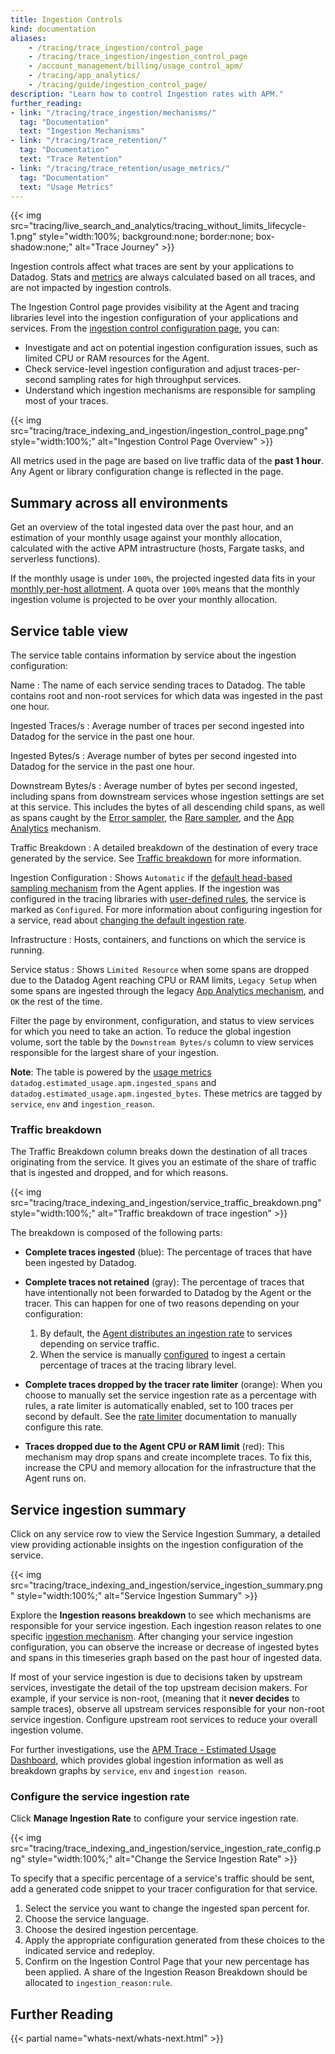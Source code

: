 ```yaml
---
title: Ingestion Controls
kind: documentation
aliases:
    - /tracing/trace_ingestion/control_page
    - /tracing/trace_ingestion/ingestion_control_page
    - /account_management/billing/usage_control_apm/
    - /tracing/app_analytics/
    - /tracing/guide/ingestion_control_page/
description: "Learn how to control Ingestion rates with APM."
further_reading:
- link: "/tracing/trace_ingestion/mechanisms/"
  tag: "Documentation"
  text: "Ingestion Mechanisms"
- link: "/tracing/trace_retention/"
  tag: "Documentation"
  text: "Trace Retention"
- link: "/tracing/trace_retention/usage_metrics/"
  tag: "Documentation"
  text: "Usage Metrics"
---
```


{{< img src="tracing/live_search_and_analytics/tracing_without_limits_lifecycle-1.png" style="width:100%; background:none; border:none; box-shadow:none;" alt="Trace Journey" >}}

Ingestion controls affect what traces are sent by your applications to Datadog. Stats and [metrics][1] are always calculated based on all traces, and are not impacted by ingestion controls.

The Ingestion Control page provides visibility at the Agent and tracing libraries level into the ingestion configuration of your applications and services. From the [ingestion control configuration page][2], you can:
- Investigate and act on potential ingestion configuration issues, such as limited CPU or RAM resources for the Agent.
- Check service-level ingestion configuration and adjust traces-per-second sampling rates for high throughput services.
- Understand which ingestion mechanisms are responsible for sampling most of your traces.

{{< img src="tracing/trace_indexing_and_ingestion/ingestion_control_page.png" style="width:100%;" alt="Ingestion Control Page Overview" >}}

All metrics used in the page are based on live traffic data of the **past 1 hour**. Any Agent or library configuration change is reflected in the page.

## Summary across all environments

Get an overview of the total ingested data over the past hour, and an estimation of your monthly usage against your monthly allocation, calculated with the active APM intrastructure (hosts, Fargate tasks, and serverless functions).

If the monthly usage is under `100%`, the projected ingested data fits in your [monthly per-host allotment][3]. A quota over `100%` means that the monthly ingestion volume is projected to be over your monthly allocation.

## Service table view

The service table contains information by service about the ingestion configuration:

Name
: The name of each service sending traces to Datadog. The table contains root and non-root services for which data was ingested in the past one hour.

Ingested Traces/s
: Average number of traces per second ingested into Datadog for the service in the past one hour.

Ingested Bytes/s
: Average number of bytes per second ingested into Datadog for the service in the past one hour.

Downstream Bytes/s
: Average number of bytes per second ingested, including spans from downstream services whose ingestion settings are set at this service. This includes the bytes of all descending child spans, as well as spans caught by the [Error sampler][4], the [Rare sampler][5], and the [App Analytics][6] mechanism.

Traffic Breakdown
: A detailed breakdown of the destination of every trace generated by the service. See [Traffic breakdown](#traffic-breakdown) for more information.

Ingestion Configuration
: Shows `Automatic` if the [default head-based sampling mechanism][7] from the Agent applies. If the ingestion was configured in the tracing libraries with [user-defined rules][8], the service is marked as `Configured`. For more information about configuring ingestion for a service, read about [changing the default ingestion rate](#configure-the-service-ingestion-rate).

Infrastructure
: Hosts, containers, and functions on which the service is running.

Service status
: Shows `Limited Resource` when some spans are dropped due to the Datadog Agent reaching CPU or RAM limits, `Legacy Setup` when some spans are ingested through the legacy [App Analytics mechanism][6], and `OK` the rest of the time.

Filter the page by environment, configuration, and status to view services for which you need to take an action. To reduce the global ingestion volume, sort the table by the `Downstream Bytes/s` column to view services responsible for the largest share of your ingestion.

**Note**: The table is powered by the [usage metrics][9] `datadog.estimated_usage.apm.ingested_spans` and `datadog.estimated_usage.apm.ingested_bytes`. These metrics are tagged by `service`, `env` and `ingestion_reason`.

### Traffic breakdown

The Traffic Breakdown column breaks down the destination of all traces originating from the service. It gives you an estimate of the share of traffic that is ingested and dropped, and for which reasons.

{{< img src="tracing/trace_indexing_and_ingestion/service_traffic_breakdown.png" style="width:100%;" alt="Traffic breakdown of trace ingestion" >}}

The breakdown is composed of the following parts:

- **Complete traces ingested** (blue): The percentage of traces that have been ingested by Datadog.
- **Complete traces not retained** (gray): The percentage of traces that have intentionally not been forwarded to Datadog by the Agent or the tracer. This can happen for one of two reasons depending on your configuration:

    1. By default, the [Agent distributes an ingestion rate][7] to services depending on service traffic.
    2. When the service is manually [configured][8] to ingest a certain percentage of traces at the tracing library level.

- **Complete traces dropped by the tracer rate limiter** (orange): When you choose to manually set the service ingestion rate as a percentage with rules, a rate limiter is automatically enabled, set to 100 traces per second by default. See the [rate limiter][8] documentation to manually configure this rate.

- **Traces dropped due to the Agent CPU or RAM limit** (red): This mechanism may drop spans and create incomplete traces. To fix this, increase the CPU and memory allocation for the infrastructure that the Agent runs on.

## Service ingestion summary

Click on any service row to view the Service Ingestion Summary, a detailed view providing actionable insights on the ingestion configuration of the service.

{{< img src="tracing/trace_indexing_and_ingestion/service_ingestion_summary.png" style="width:100%;" alt="Service Ingestion Summary" >}}

Explore the **Ingestion reasons breakdown** to see which mechanisms are responsible for your service ingestion. Each ingestion reason relates to one specific [ingestion mechanism][10]. After changing your service ingestion configuration, you can observe the increase or decrease of ingested bytes and spans in this timeseries graph based on the past hour of ingested data.

If most of your service ingestion is due to decisions taken by upstream services, investigate the detail of the top upstream decision makers. For example, if your service is non-root, (meaning that it **never decides** to sample traces), observe all upstream services responsible for your non-root service ingestion. Configure upstream root services to reduce your overall ingestion volume.

For further investigations, use the [APM Trace - Estimated Usage Dashboard][11], which provides global ingestion information as well as breakdown graphs by `service`, `env` and `ingestion reason`.

### Configure the service ingestion rate

Click **Manage Ingestion Rate** to configure your service ingestion rate.

{{< img src="tracing/trace_indexing_and_ingestion/service_ingestion_rate_config.png" style="width:100%;" alt="Change the Service Ingestion Rate" >}}

To specify that a specific percentage of a service's traffic should be sent, add a generated code snippet to your tracer configuration for that service.

1. Select the service you want to change the ingested span percent for.
2. Choose the service language.
3. Choose the desired ingestion percentage.
4. Apply the appropriate configuration generated from these choices to the indicated service and redeploy.
5. Confirm on the Ingestion Control Page that your new percentage has been applied. A share of the Ingestion Reason Breakdown should be allocated to `ingestion_reason:rule`.


## Further Reading

{{< partial name="whats-next/whats-next.html" >}}

[1]: /tracing/guide/metrics_namespace/
[2]: https://app.datadoghq.com/apm/traces/ingestion-control
[3]: https://www.datadoghq.com/pricing/?product=apm--continuous-profiler#apm--continuous-profiler
[4]: /tracing/trace_ingestion/mechanisms#error-traces
[5]: /tracing/trace_ingestion/mechanisms#rare-traces
[6]: /tracing/trace_ingestion/mechanisms#single-spans-app-analytics
[7]: /tracing/trace_ingestion/mechanisms#in-the-agent
[8]: /tracing/trace_ingestion/mechanisms#in-tracing-libraries-user-defined-rules
[9]: /tracing/trace_retention_and_ingestion/usage_metrics
[10]: /tracing/trace_ingestion/mechanisms
[11]: https://app.datadoghq.com/dash/integration/30337/app-analytics-usage
